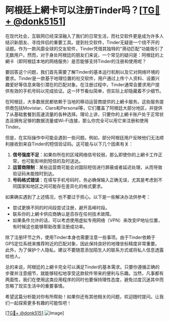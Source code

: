 # 阿根廷上網卡可以注册Tinder吗？[[TG💪+ @donk5151](https://t.me/s/donk5151)]

在现代社会，互联网已经深深融入了我们的日常生活，而社交软件更是成为许多人结识新朋友、寻找伴侣的重要工具。提到社交软件，Tinder无疑是一个绕不开的话题。作为一款风靡全球的交友软件，Tinder凭借其独特的“滑动匹配”功能吸引了无数用户。然而，对于身处阿根廷的朋友们来说，一个常见的疑问是：阿根廷的上網卡（即阿根廷本地的网络服务）是否能够支持Tinder的注册和使用呢？

要回答这个问题，我们首先需要了解Tinder的基本运行机制以及它对网络环境的要求。Tinder是一款基于地理位置的社交软件，用户通过上传个人资料、设置兴趣爱好等信息来吸引潜在的匹配对象。在注册过程中，Tinder通常会要求用户提供有效的手机号码以完成验证。这一环节看似简单，但实际上却隐藏着不少细节。

在阿根廷，大多数居民都依赖于当地的移动运营商提供的上網卡服务。这些服务提供商包括Movistar、Claro和Personal等，它们覆盖了阿根廷大部分地区，并提供了从基础套餐到高速流量的各种选择。理论上讲，只要你的上網卡账户处于正常状态且拥有足够的数据流量或Wi-Fi连接，那么你完全可以用它来注册和使用Tinder。

但是，在实际操作中可能会遇到一些问题。例如，部分阿根廷用户反映他们无法顺利接收到来自Tinder的短信验证码。这可能与以下几个因素有关：

1. **信号强度不足**：如果你所在的区域网络信号较弱，那么即使你的上網卡工作正常，也可能影响到短信的及时送达。
2. **运营商限制**：某些运营商可能会对国际短信进行屏蔽或者延迟处理，从而导致验证码未能按时到达。
3. **号码格式错误**：在填写手机号码时，务必确保输入正确无误，尤其是考虑到不同国家和地区之间可能存在差异化的格式要求。

如果确实遇到了上述情况，也不要过于担心。以下是一些解决办法供参考：

- 尝试更换不同的时间段尝试注册，避开高峰时段。
- 联系你的上網卡供应商确认是否存在任何技术故障。
- 如果条件允许的话，可以考虑使用虚拟专用网络（VPN）来改变IP地址位置，有时候这也能够帮助改善注册成功率。

除了注册环节之外，使用Tinder本身也需要注意一些事项。由于Tinder依赖于GPS定位系统来推荐附近的匹配对象，因此保持良好的地理坐标精度非常重要。此外，为了保护个人隐私，建议不要随意添加陌生人的联系方式或将私人信息透露给他人。

总的来说，阿根廷的上網卡完全可以满足Tinder的基本需求。只要你遵循正确的步骤并注意细节，就能够轻松地享受这款软件带来的便利与乐趣。当然，凡事都有两面性，我们在使用这类应用程序的同时也要保持理性态度，避免过度沉迷其中而忽略了现实生活中的重要事情。

希望这篇分析能对你有所帮助！如果你还有其他相关的问题，欢迎随时提问。让我们一起探索更多有趣的可能性吧！

[[TG💪+ @donk5151](https://t.me/s/donk5151) ![Image](https://i.postimg.cc/rwNCRYN7/Snipaste-2025-04-30-17-27-05.png)]